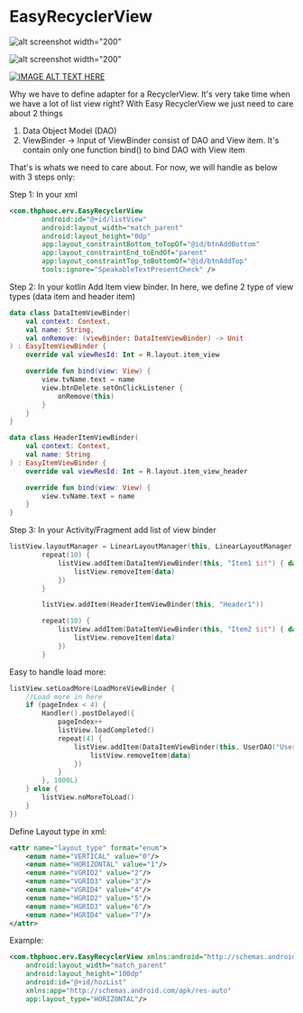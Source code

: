# EasyRecyclerView

![alt screenshot width="200"](/screenshot.png "Text to show on mouseover")

![alt screenshot width="200"](/SharedScreenshot.jpg "Text to show on mouseover")


[![IMAGE ALT TEXT HERE](/screenshot.png)](https://youtu.be/WVl4ox0PmcM)


Why we have to define adapter for a RecyclerView. It's very take time when we have a lot of list view right?
With Easy RecyclerView we just need to care about 2 things
1. Data Object Model (DAO)
2. ViewBinder -> Input of ViewBinder consist of DAO and View item. It's contain only one function bind() to bind DAO with View item

That's is whats we need to care about.
For now, we will handle as below with 3 steps only:

Step 1: In your xml
```xml
<com.thphuoc.erv.EasyRecyclerView
        android:id="@+id/listView"
        android:layout_width="match_parent"
        android:layout_height="0dp"
        app:layout_constraintBottom_toTopOf="@id/btnAddBottom"
        app:layout_constraintEnd_toEndOf="parent"
        app:layout_constraintTop_toBottomOf="@id/btnAddTop"
        tools:ignore="SpeakableTextPresentCheck" />
```

Step 2: In your kotlin Add Item view binder. In here, we define 2 type of view types (data item and header item)
```kotlin
data class DataItemViewBinder(
    val context: Context,
    val name: String,
    val onRemove: (viewBinder: DataItemViewBinder) -> Unit
) : EasyItemViewBinder {
    override val viewResId: Int = R.layout.item_view

    override fun bind(view: View) {
        view.tvName.text = name
        view.btnDelete.setOnClickListener {
            onRemove(this)
        }
    }
}

data class HeaderItemViewBinder(
    val context: Context,
    val name: String
) : EasyItemViewBinder {
    override val viewResId: Int = R.layout.item_view_header

    override fun bind(view: View) {
        view.tvName.text = name
    }
}
```

Step 3: In your Activity/Fragment add list of view binder
```kotlin
listView.layoutManager = LinearLayoutManager(this, LinearLayoutManager.VERTICAL, false)
        repeat(10) {
            listView.addItem(DataItemViewBinder(this, "Item1 $it") { data ->
                listView.removeItem(data)
            })
        }

        listView.addItem(HeaderItemViewBinder(this, "Header1"))

        repeat(10) {
            listView.addItem(DataItemViewBinder(this, "Item2 $it") { data ->
                listView.removeItem(data)
            })
        }
```

Easy to handle load more:
```kotlin
listView.setLoadMore(LoadMoreViewBinder {
    //Load more in here
    if (pageIndex < 4) {
        Handler().postDelayed({
            pageIndex++
            listView.loadCompleted()
            repeat(4) {
                listView.addItem(DataItemViewBinder(this, UserDAO("User2 $pageIndex$it")) { data ->
                    listView.removeItem(data)
                })
            }
        }, 1000L)
    } else {
        listView.noMoreToLoad()
    }
})

```

Define Layout type in xml:
```xml
<attr name="layout_type" format="enum">
    <enum name="VERTICAL" value="0"/>
    <enum name="HORIZONTAL" value="1"/>
    <enum name="VGRID2" value="2"/>
    <enum name="VGRID3" value="3"/>
    <enum name="VGRID4" value="4"/>
    <enum name="HGRID2" value="5"/>
    <enum name="HGRID3" value="6"/>
    <enum name="HGRID4" value="7"/>
</attr>
```
Example:
```xml
<com.thphuoc.erv.EasyRecyclerView xmlns:android="http://schemas.android.com/apk/res/android"
    android:layout_width="match_parent"
    android:layout_height="100dp"
    android:id="@+id/hozList"
    xmlns:app="http://schemas.android.com/apk/res-auto"
    app:layout_type="HORIZONTAL"/>
```